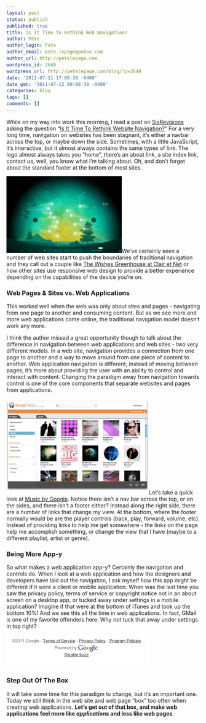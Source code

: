 ```yaml
---
layout: post
status: publish
published: true
title: Is It Time To Rethink Web Navigation?
author: Pete
author_login: Pete
author_email: pete.lepage@pobox.com
author_url: http://petelepage.com
wordpress_id: 2649
wordpress_url: http://petelepage.com/blog/?p=2649
date: '2011-07-11 17:08:38 -0400'
date_gmt: '2011-07-12 00:08:38 -0400'
categories: blog
tags: []
comments: []
---
```

While on my way into work this morning, I read a post on [SixRevisions](http://sixrevisions.com/) asking the question “[Is It Time To Rethink Website Navigation?](http://sixrevisions.com/user-interface/is-it-time-to-rethink-website-navigation/)” For a very long time, navigation on websites has been stagnant, it’s either a navbar across the top, or maybe down the side. Sometimes, with a little JavaScript, it’s interactive, but it almost always contains the same types of link. The logo almost always takes you “home”, there’s an about link, a site index link, contact us, well, you know what I’m talking about. Oh, and don’t forget about the standard footer at the bottom of most sites.

[![](/assets/greenhouses-300x200.png "greenhouses")](/assets/greenhouses.png)We’ve certainly seen a number of web sites start to push the boundaries of traditional navigation and they call out a couple like [The Wishes Greenhouse at Clair et Net](http://www.clairetnet.com/serre-a-voeux/index.php?lang=en) or how other sites use responsive web design to provide a better experience depending on the capabilities of the device you’re on.

### Web Pages &amp; Sites vs. Web Applications

This worked well when the web was only about sites and pages - navigating from one page to another and consuming content. But as we see more and more web applications come online, the traditional navigation model doesn’t work any more.

I think the author missed a great opportunity though to talk about the difference in navigation between web applications and web sites - two very different models. In a web site, navigation provides a connection from one page to another and a way to move around from one piece of content to another. Web application navigation is different, instead of moving between pages, it’s more about providing the user with an ability to control and interact with content. Changing the paradigm away from navigation towards control is one of the core components that separate websites and pages from applications.

[![](/assets/google_music1.jpg "google_music1")](/assets/google_music1.jpg)Let’s take a quick look at [Music by Google](http://music.google.com). Notice there isn’t a nav bar across the top, or on the sides, and there isn’t a footer either? Instead along the right side, there are a number of links that change my view. At the bottom, where the footer normally would be are the player controls (back, play, forward, volume, etc). Instead of providing links to help me get somewhere - the links on the page help me accomplish something, or change the view that I have (maybe to a different playlist, artist or genre).

### Being More App-y

So what makes a web application app-y? Certainly the navigation and controls do. When I look at a web application and how the designers and developers have laid out the navigation, I ask myself how this app might be different if it were a client or mobile application. When was the last time you saw the privacy policy, terms of service or copyright notice not in an about screen on a desktop app, or tucked away under settings in a mobile application? Imagine if that were at the bottom of iTunes and took up the bottom 10%! And we see this all the time in web applications. In fact, GMail is one of my favorite offenders here. Why not tuck that away under settings in top right?

[![](/assets/gmail.png "gmail")](/assets/gmail.png)

### Step Out Of The Box

It will take some time for this paradigm to change, but it’s an important one. Today we still think in the web site and web page “box” too often when creating web applications. **Let’s get out of that box, and make web applications feel more like _applications_ and less like web pages**.
